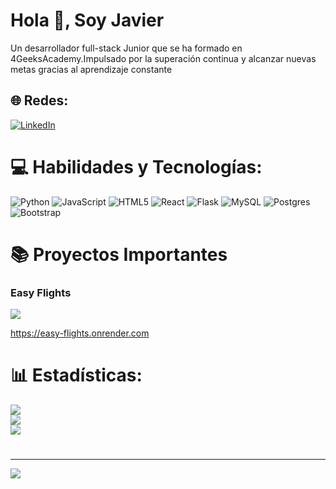 
<h1>Hola 👋, Soy Javier</h1>
<p> Un desarrollador full-stack Junior que se ha formado en 4GeeksAcademy.Impulsado por la superación continua y alcanzar nuevas metas gracias al aprendizaje constante</p>

## 🌐 Redes:
[![LinkedIn](https://img.shields.io/badge/LinkedIn-%230077B5.svg?logo=linkedin&logoColor=white)](https://linkedin.com/in/www.linkedin.com/in/javierml28) 

# 💻 Habilidades y Tecnologías:
![Python](https://img.shields.io/badge/python-3670A0?style=for-the-badge&logo=python&logoColor=ffdd54) ![JavaScript](https://img.shields.io/badge/javascript-%23323330.svg?style=for-the-badge&logo=javascript&logoColor=%23F7DF1E) ![HTML5](https://img.shields.io/badge/html5-%23E34F26.svg?style=for-the-badge&logo=html5&logoColor=white) ![React](https://img.shields.io/badge/react-%2320232a.svg?style=for-the-badge&logo=react&logoColor=%2361DAFB) ![Flask](https://img.shields.io/badge/flask-%23000.svg?style=for-the-badge&logo=flask&logoColor=white) ![MySQL](https://img.shields.io/badge/mysql-4479A1.svg?style=for-the-badge&logo=mysql&logoColor=white) ![Postgres](https://img.shields.io/badge/postgres-%23316192.svg?style=for-the-badge&logo=postgresql&logoColor=white) ![Bootstrap](https://img.shields.io/badge/bootstrap-%238511FA.svg?style=for-the-badge&logo=bootstrap&logoColor=white)

# 📚 Proyectos Importantes
<h3>Easy Flights</h3>
<img src="[Captura de pantalla 2025-06-13 183750](https://github.com/user-attachments/assets/146ca87f-9249-43ce-b01d-5442c24aa962)">

https://easy-flights.onrender.com


# 📊 Estadísticas:
![](https://github-readme-stats.vercel.app/api?username=JavierML-git&theme=dark&hide_border=false&include_all_commits=false&count_private=false)<br/>
![](https://nirzak-streak-stats.vercel.app/?user=JavierML-git&theme=dark&hide_border=false)<br/>
![](https://github-readme-stats.vercel.app/api/top-langs/?username=JavierML-git&theme=dark&hide_border=false&include_all_commits=false&count_private=false&layout=compact)

# 



---
[![](https://visitcount.itsvg.in/api?id=JavierML-git&icon=0&color=0)](https://visitcount.itsvg.in)

<!-- Proudly created with GPRM ( https://gprm.itsvg.in ) -->
